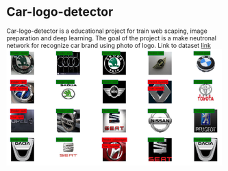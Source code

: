 # Car-logo-detector

Car-logo-detector is a educational project for train web scaping, image preparation and deep learning.
The goal of the project is a make neutronal network for recognize car brand using photo of logo.
Link to dataset  [link](https://drive.google.com/open?id=1j5ADjXvQrdkA7htBxE3nsVVe05S878pB)
![image](/logo_pred_image.png)





